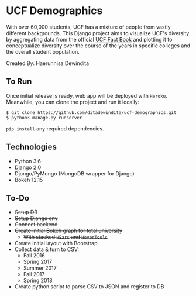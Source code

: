 # UCF Demographics
With over 60,000 students, UCF has a mixture of people from vastly different backgrounds. This Django project aims to visualize UCF's diversity by aggregating data from the official [UCF Fact Book](https://ikm.ucf.edu/facts-and-reports/ucf-fact-book/) and plotting it to conceptualize diversity over the course of the years in specific colleges and the overall student population.

Created By: Haerunnisa Dewindita

## To Run
Once initial release is ready, web app will be deployed with `Heroku`. Meanwhile,
you can clone the project and run it locally:

```
$ git clone https://github.com/ditadewindita/ucf-demographics.git
$ python3 manage.py runserver
```

`pip install` any required dependencies.

## Technologies
- Python 3.6
- Django 2.0
- Djongo/PyMongo (MongoDB wrapper for Django)
- Bokeh 12.15

## To-Do
- ~~Setup DB~~
- ~~Setup Django env~~
- ~~Connect backend~~
- ~~Create initial Bokeh graph for total university~~
  - ~~With stacked `HBars` and `HoverTools`~~
- Create initial layout with Bootstrap
- Collect data & turn to CSV:
  - Fall 2016
  - Spring 2017
  - Summer 2017
  - Fall 2017
  - Spring 2018
- Create python script to parse CSV to JSON and register to DB
